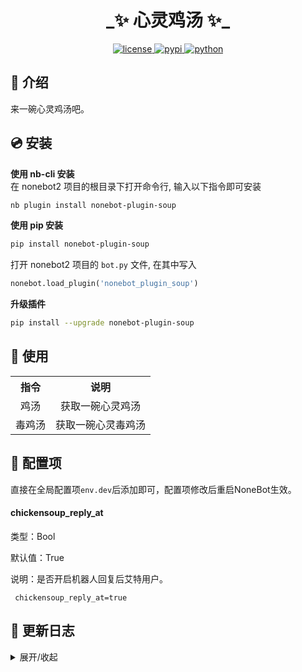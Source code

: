 <h1 align="center">_✨ 心灵鸡汤 ✨_</h1>
<p align="center">
<a href="./LICENSE">
    <img src="https://img.shields.io/github/license/Monarchdos/nonebot_plugin_soup.svg" alt="license">
</a>
<a href="https://pypi.python.org/pypi/nonebot_plugin_soup">
    <img src="https://img.shields.io/pypi/v/nonebot_plugin_soup.svg" alt="pypi">
</a>
<a href="https://www.python.org">
    <img src="https://img.shields.io/badge/python-3.8+-blue.svg" alt="python">
</a>
</p>

## 📖 介绍

来一碗心灵鸡汤吧。

## 💿 安装

**使用 nb-cli 安装**  
在 nonebot2 项目的根目录下打开命令行, 输入以下指令即可安装  

```bash
nb plugin install nonebot-plugin-soup
```

**使用 pip 安装**  
```bash
pip install nonebot-plugin-soup
```

打开 nonebot2 项目的 `bot.py` 文件, 在其中写入
```python
nonebot.load_plugin('nonebot_plugin_soup')
```

**升级插件**  
```bash
pip install --upgrade nonebot-plugin-soup
```

## 🎉 使用

<table> 
  <tr align="center">
    <th> 指令 </th>
    <th> 说明 </th>
  </tr>
  <tr align="center">
    <td> 鸡汤 </td>
    <td> 获取一碗心灵鸡汤 </td>
  </tr>
  <tr align="center">
    <td> 毒鸡汤 </td>
    <td> 获取一碗心灵毒鸡汤 </td>
  </tr>

</table>

## 📃 配置项

直接在全局配置项`env.dev`后添加即可，配置项修改后重启NoneBot生效。

#### 	chickensoup_reply_at

类型：Bool

默认值：True

说明：是否开启机器人回复后艾特用户。

```
 chickensoup_reply_at=true
```

## 📝 更新日志

<details>
<summary>展开/收起</summary>

## **2024-07-15 V1.1.0**

  * 优化代码结构.
  * 新增机器人回复是否'@用户'的设置.

## **2023-01-11 V1.0.0**

  * 插件发布~

</details>
